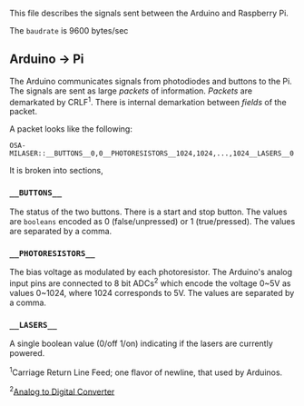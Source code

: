 This file describes the signals sent between the Arduino and Raspberry Pi.

The `baudrate` is 9600 bytes/sec

## Arduino -> Pi

The Arduino communicates signals from photodiodes and buttons to the Pi.  The signals are sent as large _packets_ of information.  _Packets_ are demarkated by CRLF<sup>1</sup>.  There is internal demarkation between _fields_ of the packet.

A packet looks like the following:

`OSA-MILASER::__BUTTONS__0,0__PHOTORESISTORS__1024,1024,...,1024__LASERS__0`

It is broken into sections,

### `__BUTTONS__`

The status of the two buttons.  There is a start and stop button.  The values are `booleans` encoded as 0 (false/unpressed) or 1 (true/pressed).  The values are separated by a comma.

### `__PHOTORESISTORS__`

The bias voltage as modulated by each photoresistor.  The Arduino's analog input pins are connected to 8 bit ADCs<sup>2</sup> which encode the voltage 0~5V as values 0~1024, where 1024 corresponds to 5V.  The values are separated by a comma.

### `__LASERS__`

A single boolean value (0/off 1/on) indicating if the lasers are currently powered.

<sup>1</sup>Carriage Return Line Feed; one flavor of newline, that used by Arduinos.

<sup>2</sup>[Analog to Digital Converter](https://en.wikipedia.org/wiki/Analog-to-digital_converter)

